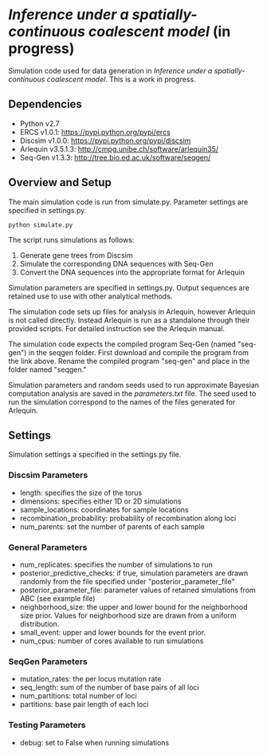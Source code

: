 # _Inference under a spatially-continuous coalescent model_ (in progress)

Simulation code used for data generation in _Inference under a spatially-continuous coalescent model_. This is a work in progress.

## Dependencies
* Python v2.7
* ERCS v1.0.1: https://pypi.python.org/pypi/ercs
* Discsim v1.0.0: https://pypi.python.org/pypi/discsim
* Arlequin v3.5.1.3: http://cmpg.unibe.ch/software/arlequin35/
* Seq-Gen v1.3.3: http://tree.bio.ed.ac.uk/software/seqgen/

## Overview and Setup
The main simulation code is run from simulate.py. Parameter settings are specified in settings.py.

``python simulate.py``

 The script runs simulations as follows:

1. Generate gene trees from Discsim
2. Simulate the corresponding DNA sequences with Seq-Gen
3. Convert the DNA sequences into the appropriate format for Arlequin

Simulation parameters are specified in settings.py. Output sequences are retained use to use with other analytical methods.

The simulation code sets up files for analysis in Arlequin, however Arlequin is not called directly. Instead Arlequin is run as a standalone through their provided scripts. For detailed instruction see the Arlequin manual.

The simulation code expects the compiled program Seq-Gen (named "seq-gen") in the seqgen folder. First download and compile the program from the link above. Rename the compiled program "seq-gen" and place in the folder named "seqgen."

Simulation parameters and random seeds used to run approximate Bayesian computation analysis are saved in the _parameters.txt_ file. The seed used to run the simulation correspond to the names of the files generated for Arlequin.

## Settings
Simulation settings a specified in the settings.py file.

### Discsim Parameters
* length: specifies the size of the torus
* dimensions: specifies either 1D or 2D simulations
* sample_locations: coordinates for sample locations
* recombination_probability: probability of recombination along loci
* num_parents: set the number of parents of each sample

### General Parameters
* num_replicates: specifies the number of simulations to run
* posterior_predictive_checks: if true, simulation parameters are drawn randomly from the file specified under "posterior_parameter_file"
* posterior_parameter_file: parameter values of retained simulations from ABC (see example file)
* neighborhood_size: the upper and lower bound for the neighborhood size prior. Values for neighborhood size are drawn from a uniform distribution.
* small_event: upper and lower bounds for the event prior.
* num_cpus: number of cores available to run simulations

### SeqGen Parameters
* mutation_rates: the per locus mutation rate
* seq_length: sum of the number of base pairs of all loci
* num_partitions: total number of loci
* partitions: base pair length of each loci


### Testing Parameters
* debug: set to False when running simulations
